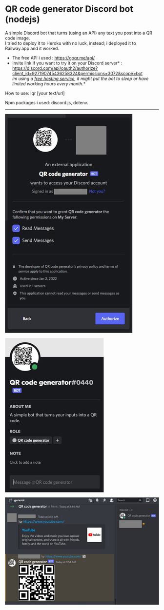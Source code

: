 # QR code generator Discord bot (nodejs)   

A simple Discord bot that turns (using an API) any text you post into a QR code image.   
I tried to deploy it to Heroku with no luck, instead; i deployed it to Railway.app and it worked.

- The free API i used : https://goqr.me/api/   
- Invite link if you want to try it on your Discord server* : https://discord.com/api/oauth2/authorize?client_id=927190745436258324&permissions=3072&scope=bot   
*im using a [free hosting service](https://railway.app/), it might put the bot to sleep or have limited working hours every month.**   

How to use: !qr [your text/url]

Npm packages i used: discord.js, dotenv.   
 
 ---
 
![alt_text](https://raw.githubusercontent.com/Hani-ALHamad/basic-discord-qr-generator-bot/main/join.jpg)


![alt_text](https://raw.githubusercontent.com/Hani-ALHamad/basic-discord-qr-generator-bot/main/banner.jpg)


![alt_text](https://raw.githubusercontent.com/Hani-ALHamad/basic-discord-qr-generator-bot/main/message.jpg)
